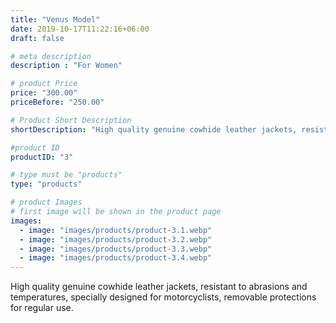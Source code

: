 ```yaml
---
title: "Venus Model"
date: 2019-10-17T11:22:16+06:00
draft: false

# meta description
description : "For Women"

# product Price
price: "300.00"
priceBefore: "250.00"

# Product Short Description
shortDescription: "High quality genuine cowhide leather jackets, resistant to abrasions and temperatures, specially designed for motorcyclists, removable protections for regular use."

#product ID
productID: "3"

# type must be "products"
type: "products"

# product Images
# first image will be shown in the product page
images:
  - image: "images/products/product-3.1.webp"
  - image: "images/products/product-3.2.webp"
  - image: "images/products/product-3.3.webp"
  - image: "images/products/product-3.4.webp"
---
```


High quality genuine cowhide leather jackets, resistant to abrasions and temperatures, specially designed for motorcyclists, removable protections for regular use.
